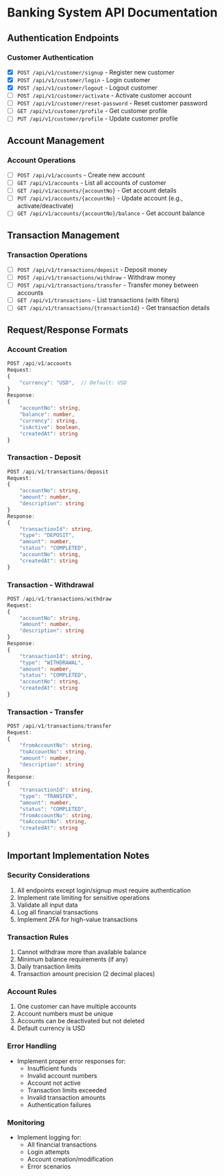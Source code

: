 # Banking System API Documentation

## Authentication Endpoints

### Customer Authentication
- [x] `POST /api/v1/customer/signup` - Register new customer
- [x] `POST /api/v1/customer/login` - Login customer
- [x] `POST /api/v1/customer/logout` - Logout customer
- [ ] `POST /api/v1/customer/activate` - Activate customer account
- [ ] `POST /api/v1/customer/reset-password` - Reset customer password
- [ ] `GET /api/v1/customer/profile` - Get customer profile
- [ ] `PUT /api/v1/customer/profile` - Update customer profile

## Account Management

### Account Operations
- [ ] `POST /api/v1/accounts` - Create new account
- [ ] `GET /api/v1/accounts` - List all accounts of customer
- [ ] `GET /api/v1/accounts/{accountNo}` - Get account details
- [ ] `PUT /api/v1/accounts/{accountNo}` - Update account (e.g., activate/deactivate)
- [ ] `GET /api/v1/accounts/{accountNo}/balance` - Get account balance

## Transaction Management

### Transaction Operations
- [ ] `POST /api/v1/transactions/deposit` - Deposit money
- [ ] `POST /api/v1/transactions/withdraw` - Withdraw money
- [ ] `POST /api/v1/transactions/transfer` - Transfer money between accounts
- [ ] `GET /api/v1/transactions` - List transactions (with filters)
- [ ] `GET /api/v1/transactions/{transactionId}` - Get transaction details

## Request/Response Formats

### Account Creation
```typescript
POST /api/v1/accounts
Request:
{
    "currency": "USD",  // Default: USD
}
Response:
{
    "accountNo": string,
    "balance": number,
    "currency": string,
    "isActive": boolean,
    "createdAt": string
}
```

### Transaction - Deposit
```typescript
POST /api/v1/transactions/deposit
Request:
{
    "accountNo": string,
    "amount": number,
    "description": string
}
Response:
{
    "transactionId": string,
    "type": "DEPOSIT",
    "amount": number,
    "status": "COMPLETED",
    "accountNo": string,
    "createdAt": string
}
```

### Transaction - Withdrawal
```typescript
POST /api/v1/transactions/withdraw
Request:
{
    "accountNo": string,
    "amount": number,
    "description": string
}
Response:
{
    "transactionId": string,
    "type": "WITHDRAWAL",
    "amount": number,
    "status": "COMPLETED",
    "accountNo": string,
    "createdAt": string
}
```

### Transaction - Transfer
```typescript
POST /api/v1/transactions/transfer
Request:
{
    "fromAccountNo": string,
    "toAccountNo": string,
    "amount": number,
    "description": string
}
Response:
{
    "transactionId": string,
    "type": "TRANSFER",
    "amount": number,
    "status": "COMPLETED",
    "fromAccountNo": string,
    "toAccountNo": string,
    "createdAt": string
}
```

## Important Implementation Notes

### Security Considerations
1. All endpoints except login/signup must require authentication
2. Implement rate limiting for sensitive operations
3. Validate all input data
4. Log all financial transactions
5. Implement 2FA for high-value transactions

### Transaction Rules
1. Cannot withdraw more than available balance
2. Minimum balance requirements (if any)
3. Daily transaction limits
4. Transaction amount precision (2 decimal places)

### Account Rules
1. One customer can have multiple accounts
2. Account numbers must be unique
3. Accounts can be deactivated but not deleted
4. Default currency is USD

### Error Handling
- Implement proper error responses for:
  - Insufficient funds
  - Invalid account numbers
  - Account not active
  - Transaction limits exceeded
  - Invalid transaction amounts
  - Authentication failures

### Monitoring
- Implement logging for:
  - All financial transactions
  - Login attempts
  - Account creation/modification
  - Error scenarios
